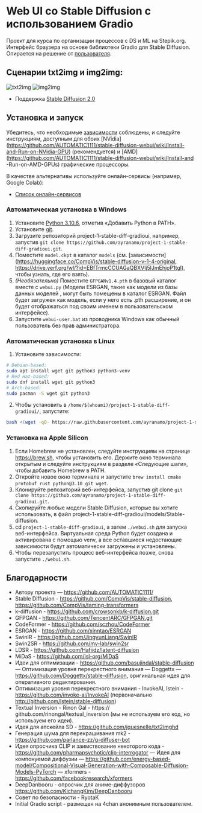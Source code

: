 # Web UI со Stable Diffusion с использованием Gradio
Проект для курса по организации процессов с DS и ML на Stepik.org. Интерфейс браузера на основе библиотеки Gradio для Stable Diffusion. Опирается на решение от [пользователя](https://github.com/AUTOMATIC1111/). 

## Сценарии txt2img и img2img:

![txt2img](txt2img_Screenshot.png)
![img2img](txt2img_Screenshot.png)

- Поддержка [Stable Diffusion 2.0](https://github.com/Stability-AI/stablediffusion)

## Установка и запуск
Убедитесь, что необходимые [зависимости](https://github.com/AUTOMATIC1111/stable-diffusion-webui/wiki/Dependencies) соблюдены, и следуйте инструкциям, доступным для обоих [NVidia] (https://github.com/AUTOMATIC1111/stable-diffusion-webui/wiki/Install-and-Run-on-NVidia-GPU) (рекомендуется) и [AMD](https://github.com/AUTOMATIC1111/stable-diffusion-webui/wiki/Install-and -Run-on-AMD-GPUs) графические процессоры.

В качестве альтернативы используйте онлайн-сервисы (например, Google Colab):
- [Список онлайн-сервисов](https://github.com/AUTOMATIC1111/stable-diffusion-webui/wiki/Online-Services)

### Автоматическая установка в Windows
1. Установите [Python 3.10.6](https://www.python.org/downloads/windows/), отметив «Добавить Python в PATH».
2. Установите [git](https://git-scm.com/download/win).
3. Загрузите репозиторий project-1-stable-diff-gradioui, например, запустив `git clone https://github.com/ayranamo/project-1-stable-diff-gradioui.git`.
4. Поместите `model.ckpt` в каталог `models` (см. [зависимости](https://huggingface.co/CompVis/stable-diffusion-v-1-4-original, https://drive.yerf.org/wl/?id=EBfTrmcCCUAGaQBXVIj5lJmEhjoP1tgl), чтобы узнать, где его взять).
5. _*(Необязательно)*_ Поместите `GFPGANv1.4.pth` в базовый каталог вместе с `webui.py` (Модели ESRGAN, такие как модели из базы данных моделей , могут быть помещены в каталог ESRGAN. Файл будет загружен как модель, если у него есть .pth расширение, и он будет отображаться под своим именем в пользовательском интерфейсе).
6. Запустите `webui-user.bat` из проводника Windows как обычный пользователь без прав администратора.

### Автоматическая установка в Linux
1. Установите зависимости:
```bash
# Debian-based:
sudo apt install wget git python3 python3-venv
# Red Hat-based:
sudo dnf install wget git python3
# Arch-based:
sudo pacman -S wget git python3
```
2. Чтобы установить в `/home/$(whoami)/project-1-stable-diff-gradioui/`, запустите:
```bash
bash <(wget -qO- https://raw.githubusercontent.com/ayranamo/project-1-stable-diff-gradioui/master/webui.sh)
```

### Установка на Apple Silicon
1. Если Homebrew не установлен, следуйте инструкциям на странице https://brew.sh, чтобы установить его. Держите окно терминала открытым и следуйте инструкциям в разделе «Следующие шаги», чтобы добавить Homebrew в PATH.
2. Откройте новое окно терминала и запустите `brew install cmake protobuf rust python@3.10 git wget`.
3. Клонируйте репозиторий веб-интерфейса, запустив git clone `git clone https://github.com/ayranamo/project-1-stable-diff-gradioui.git`.
4. Скопируйте любые модели Stable Diffusion, которые вы хотите использовать, в файл project-1-stable-diff-gradioui/models/Stable-diffusion.
5. cd `project-1-stable-diff-gradioui`, а затем `./webui.sh` для запуска веб-интерфейса. Виртуальная среда Python будет создана и активирована с помощью venv, а все оставшиеся недостающие зависимости будут автоматически загружены и установлены.
6. Чтобы перезапустить процесс веб-интерфейса позже, снова запустите `./webui.sh`.


## Благодарности
- Автору проекта — https://github.com/AUTOMATIC1111/ 
- Stable Diffusion - https://github.com/CompVis/stable-diffusion, https://github.com/CompVis/taming-transformers
- k-diffusion - https://github.com/crowsonkb/k-diffusion.git
- GFPGAN - https://github.com/TencentARC/GFPGAN.git
- CodeFormer - https://github.com/sczhou/CodeFormer
- ESRGAN - https://github.com/xinntao/ESRGAN
- SwinIR - https://github.com/JingyunLiang/SwinIR
- Swin2SR - https://github.com/mv-lab/swin2sr
- LDSR - https://github.com/Hafiidz/latent-diffusion
- MiDaS - https://github.com/isl-org/MiDaS
- Идеи для оптимизации - https://github.com/basujindal/stable-diffusion
— Оптимизация уровня перекрестного внимания — Doggettx — https://github.com/Doggettx/stable-diffusion, оригинальная идея для оперативного редактирования. 
- Оптимизация уровня перекрестного внимания - InvokeAI, lstein - https://github.com/invoke-ai/InvokeAI (первоначально http://github.com/lstein/stable-diffusion) 
- Textual Inversion - Rinon Gal - https:// github.com/rinongal/textual_inversion (мы не используем его код, но используем его идеи).
- Идея для апскейла SD - https://github.com/jquesnelle/txt2imghd 
- Генерация шума для перекрашивания mk2 - https://github.com/parlance-zz/g-diffuser-bot 
- Идея опросчика CLIP и заимствование некоторого кода - https://github.com/pharmapsychotic/clip-interrogator 
— Идея для компонуемой диффузии — https://github.com/energy-based-model/Compositional-Visual-Generation-with-Composable-Diffusion-Models-PyTorch 
— xformers - https://github.com/facebookresearch/xformers 
- DeepDanbooru - опросчик для аниме-диффузоров https://github.com/KichangKim/DeepDanbooru 
- Совет по безопасности - RyotaK 
- Initial Gradio script - размещен на 4chan анонимным пользователем.
